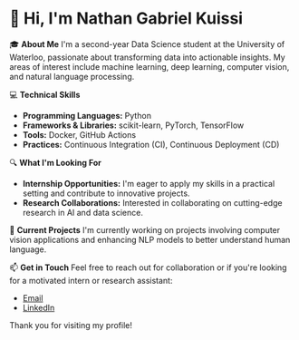 # 👋 Hi, I'm Nathan Gabriel Kuissi

🎓 **About Me**
I'm a second-year Data Science student at the University of Waterloo, passionate about transforming data into actionable insights. My areas of interest include machine learning, deep learning, computer vision, and natural language processing.

💻 **Technical Skills**
- **Programming Languages:** Python
- **Frameworks & Libraries:** scikit-learn, PyTorch, TensorFlow
- **Tools:** Docker, GitHub Actions
- **Practices:** Continuous Integration (CI), Continuous Deployment (CD)

🔍 **What I'm Looking For**
- **Internship Opportunities:** I'm eager to apply my skills in a practical setting and contribute to innovative projects.
- **Research Collaborations:** Interested in collaborating on cutting-edge research in AI and data science.

🌱 **Current Projects**
I'm currently working on projects involving computer vision applications and enhancing NLP models to better understand human language.

📫 **Get in Touch**
Feel free to reach out for collaboration or if you're looking for a motivated intern or research assistant:
- [Email](mailto:nategabrielk@icloud.com)
- [LinkedIn](https://www.linkedin.com/in/ngkuissi/)

Thank you for visiting my profile!

<!--
**natek-1/natek-1** is a ✨ _special_ ✨ repository because its `README.md` (this file) appears on your GitHub profile.

Here are some ideas to get you started:

- 🔭 I’m currently working on ...
- 🌱 I’m currently learning ...
- 👯 I’m looking to collaborate on ...
- 🤔 I’m looking for help with ...
- 💬 Ask me about ...
- 📫 How to reach me: ...
- 😄 Pronouns: ...
- ⚡ Fun fact: ...
-->
